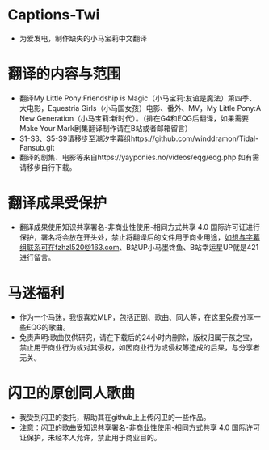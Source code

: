 # Captions-Twi
- 为爱发电，制作缺失的小马宝莉中文翻译
# 翻译的内容与范围
- 翻译My Little Pony:Friendship is Magic（小马宝莉:友谊是魔法）第四季、大电影，Equestria Girls（小马国女孩）电影、番外、MV，My Little Pony:A New Generation（小马宝莉:新时代）。（排在G4和EQG后翻译，如果需要Make Your Mark剧集翻译制作请在B站或者邮箱留言）
- S1-S3、S5-S9请移步至潮汐字幕组https://github.com/winddramon/Tidal-Fansub.git
- 翻译的剧集、电影等来自https://yayponies.no/videos/eqg/eqg.php  如有需请移步自行下载。
# 翻译成果受保护
- 翻译成果使用知识共享署名-非商业性使用-相同方式共享 4.0 国际许可证进行保护，署名将会放在开头处，禁止将翻译后的文件用于商业用途，如想与字幕组联系可在fzhzl520@163.com、B站UP小马墨馋鱼、B站幸运星UP就是421进行留言。
# 马迷福利
- 作为一个马迷，我很喜欢MLP，包括正剧、歌曲、同人等，在这里免费分享一些EQG的歌曲。
- 免责声明:歌曲仅供研究，请在下载后的24小时内删除，版权归属于孩之宝，禁止用于商业行为或对其侵权，如因商业行为或侵权等造成的后果，与分享者无关。
# 闪卫的原创同人歌曲
- 我受到闪卫的委托，帮助其在github上上传闪卫的一些作品。
- 注意：闪卫的歌曲受知识共享署名-非商业性使用-相同方式共享 4.0 国际许可证保护，未经本人允许，禁止用于商业目的。
